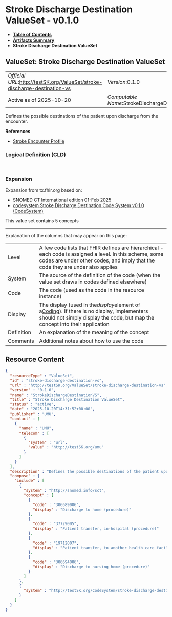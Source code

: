 # Stroke Discharge Destination ValueSet - v0.1.0

* [**Table of Contents**](toc.md)
* [**Artifacts Summary**](artifacts.md)
* **Stroke Discharge Destination ValueSet**

## ValueSet: Stroke Discharge Destination ValueSet 

| | |
| :--- | :--- |
| *Official URL*:http://testSK.org/ValueSet/stroke-discharge-destination-vs | *Version*:0.1.0 |
| Active as of 2025-10-20 | *Computable Name*:StrokeDischargeDestinationVS |

 
Defines the possible destinations of the patient upon discharge from the encounter. 

 **References** 

* [Stroke Encounter Profile](StructureDefinition-stroke-encounter-profile.md)

### Logical Definition (CLD)

 

### Expansion

Expansion from tx.fhir.org based on:

* SNOMED CT International edition 01-Feb 2025
* [codesystem Stroke Discharge Destination Code System v0.1.0 (CodeSystem)](CodeSystem-stroke-discharge-destination-cs.md)

This value set contains 5 concepts

-------

 Explanation of the columns that may appear on this page: 

| | |
| :--- | :--- |
| Level | A few code lists that FHIR defines are hierarchical - each code is assigned a level. In this scheme, some codes are under other codes, and imply that the code they are under also applies |
| System | The source of the definition of the code (when the value set draws in codes defined elsewhere) |
| Code | The code (used as the code in the resource instance) |
| Display | The display (used in the*display*element of a[Coding](http://hl7.org/fhir/R5/datatypes.html#Coding)). If there is no display, implementers should not simply display the code, but map the concept into their application |
| Definition | An explanation of the meaning of the concept |
| Comments | Additional notes about how to use the code |



## Resource Content

```json
{
  "resourceType" : "ValueSet",
  "id" : "stroke-discharge-destination-vs",
  "url" : "http://testSK.org/ValueSet/stroke-discharge-destination-vs",
  "version" : "0.1.0",
  "name" : "StrokeDischargeDestinationVS",
  "title" : "Stroke Discharge Destination ValueSet",
  "status" : "active",
  "date" : "2025-10-20T14:31:52+00:00",
  "publisher" : "UMU",
  "contact" : [
    {
      "name" : "UMU",
      "telecom" : [
        {
          "system" : "url",
          "value" : "http://testSK.org/umu"
        }
      ]
    }
  ],
  "description" : "Defines the possible destinations of the patient upon discharge from the encounter.",
  "compose" : {
    "include" : [
      {
        "system" : "http://snomed.info/sct",
        "concept" : [
          {
            "code" : "306689006",
            "display" : "Discharge to home (procedure)"
          },
          {
            "code" : "37729005",
            "display" : "Patient transfer, in-hospital (procedure)"
          },
          {
            "code" : "19712007",
            "display" : "Patient transfer, to another health care facility (procedure)"
          },
          {
            "code" : "306694006",
            "display" : "Discharge to nursing home (procedure)"
          }
        ]
      },
      {
        "system" : "http://testSK.org/CodeSystem/stroke-discharge-destination-cs"
      }
    ]
  }
}

```
